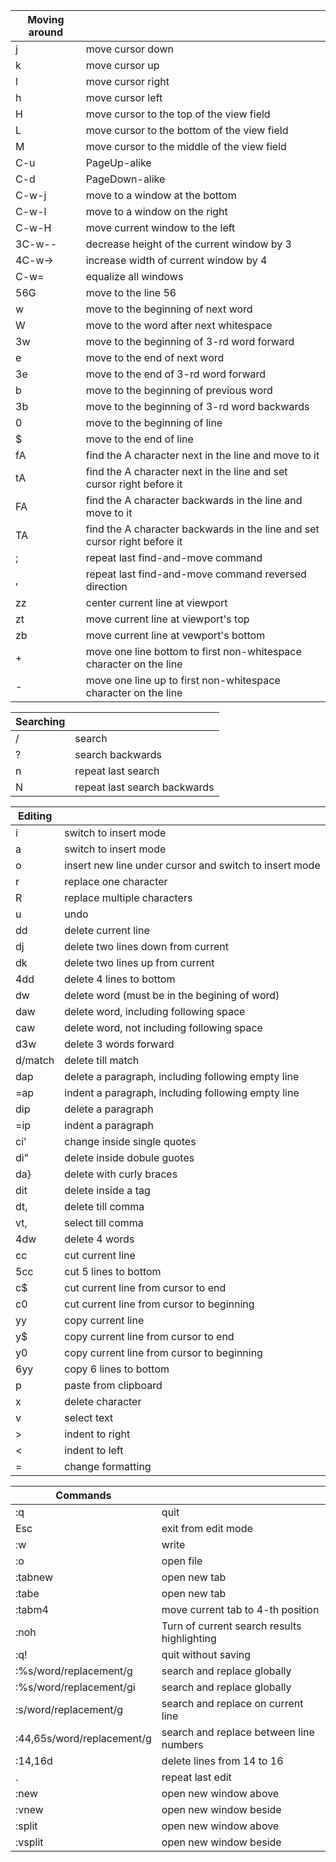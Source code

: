 |Moving around ||
|--- | --- |
|j | move cursor down
|k | move cursor up
|l | move cursor right
|h | move cursor left
|H|move cursor to the top of the view field
|L|move cursor to the bottom of the view field
|M|move cursor to the middle of the view field
|C-u|PageUp-alike
|C-d|PageDown-alike
|C-w-j|move to a window at the bottom
|C-w-l|move to a window on the right
|C-w-H|move current window to the left
|3C-w--|decrease height of the current window by 3
|4C-w->|increase width of current window by 4
|C-w=|equalize all windows
|56G|move to the line 56|
|w|move to the beginning of next word|
|W|move to the word after next whitespace|
|3w|move to the beginning of 3-rd word forward|
|e|move to the end of next word|
|3e|move to the end of 3-rd word forward|
|b|move to the beginning of previous word|
|3b|move to the beginning of 3-rd word backwards|
|0|move to the beginning of line|
|$|move to the end of line|
|fA|find the A character next in the line and move to it|
|tA|find the A character next in the line and set cursor right before it|
|FA|find the A character backwards in the line and move to it|
|TA|find the A character backwards in the line and set cursor right before it|
|;|repeat last find-and-move command|
|,|repeat last find-and-move command reversed direction|
|zz|center current line at viewport|
|zt|move current line at viewport's top|
|zb|move current line at vewport's bottom|
|+| move one line bottom to first non-whitespace character on the line|
|-| move one line up to first non-whitespace character on the line|

|Searching ||
--- | --- |
|/ | search |
|? | search backwards |
|n | repeat last search |
|N | repeat last search backwards |


|Editing||
|--- | --- |
|i |switch to insert mode|
|a |switch to insert mode|
|o |insert new line under cursor and switch to insert mode|
|r |replace one character|
|R |replace multiple characters|
|u |undo|
|dd |delete current line|
|dj| delete two lines down from current|
|dk| delete two lines up from current|
|4dd |delete 4 lines to bottom|
|dw |delete word (must be in the begining of word)|
|daw |delete word, including following space|
|caw |delete word, not including following space|
|d3w| delete 3 words forward|
|d/match|delete till match|
|dap| delete a paragraph, including following empty line|
|=ap| indent a paragraph, including following empty line|
|dip| delete a paragraph|
|=ip|indent a paragraph|
|ci'|change inside single quotes|
|di"|delete inside dobule guotes|
|da}|delete with curly braces|
|dit|delete inside a tag|
|dt,|delete till comma|
|vt,|select till comma|
|4dw |delete 4 words|
|cc |cut current line|
|5cc |cut 5 lines to bottom|
|c$ |cut current line from cursor to end|
|c0 |cut current line from cursor to beginning|
|yy |copy current line|
|y$ |copy current line from cursor to end|
|y0 |copy current line from cursor to beginning|
|6yy |copy 6 lines to bottom|
|p |paste from clipboard|
|x |delete character|
|v |select text|
|> |indent to right|
|< |indent to left|
|= |change formatting|

|Commands||
|--- | --- |
|:q|quit|
|Esc|exit from edit mode|
|:w|write|
|:o|open file|
|:tabnew|open new tab|
|:tabe|open new tab|
|:tabm4|move current tab to 4-th position|
|:noh|Turn of current search results highlighting|
|:q!|quit without saving|
|:%s/word/replacement/g|search and replace globally|
|:%s/word/replacement/gi|search and replace globally|, case insensitive
|:s/word/replacement/g|search and replace on current line|
|:44,65s/word/replacement/g|search and replace between line numbers|
|:14,16d|delete lines from 14 to 16|
|.|repeat last edit|
|:new|open new window above|
|:vnew|open new window beside|
|:split|open new window above|
|:vsplit|open new window beside|
